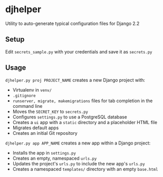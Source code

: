 # djhelper

Utility to auto-generate typical configuration files for Django 2.2

## Setup

Edit `secrets_sample.py` with your credentials and save it as `secrets.py`

## Usage

`djhelper.py proj PROJECT_NAME` creates a new Django project with:

* Virtualenv in `venv/`
* `.gitignore`
* `runserver, migrate, makemigrations` files for tab completion in the command line
* Moves the `SECRET_KEY` to `secrets.py`
* Configures `settings.py` to use a PostgreSQL database
* Creates a `ui` app with a `static` directory and a placeholder HTML file
* Migrates default apps
* Creates an initial Git repository

`djhelper.py app APP_NAME` creates a new app within a Django project:

* Installs the app in `settings.py`
* Creates an empty, namespaced `urls.py`
* Updates the project's `urls.py` to include the new app's `urls.py`
* Creates a namespaced `templates/` directory with an empty `base.html`
